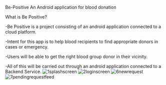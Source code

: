 Be-Positive
An Android application for blood donation

What is Be Positive?

-Be Positive is a project consisting of an android
application connected to a cloud platform.

-Intent for this app is to help blood recipients to find
appropriate donors in cases or emergency.

-Users will be able to get the right blood group donor in
their vicinity.

-All of this will be carried out through an android
application connected to a Backend Service.
![1splashscreen](https://cloud.githubusercontent.com/assets/20600377/20958034/5b93f688-bc79-11e6-8235-190c2d0ca96a.png)
![2loginscreen](https://cloud.githubusercontent.com/assets/20600377/20958035/5b9d0fc0-bc79-11e6-8824-0523e54265f4.png)
![6newrequest](https://cloud.githubusercontent.com/assets/20600377/20958056/7f3c23e4-bc79-11e6-8869-79c629eb02be.png)
![7pendingrequestfeed](https://cloud.githubusercontent.com/assets/20600377/20958057/7f41ca56-bc79-11e6-8dbe-f68d23d0332c.png)
